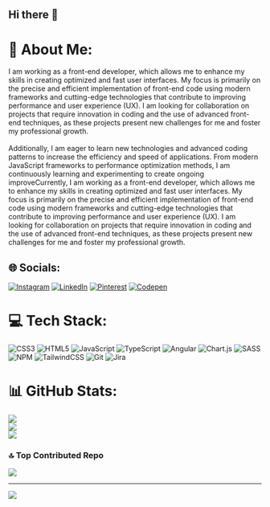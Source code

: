 ## Hi there 👋

# 💫 About Me:
I am working as a front-end developer, which allows me to enhance my skills in creating optimized and fast user interfaces. My focus is primarily on the precise and efficient implementation of front-end code using modern frameworks and cutting-edge technologies that contribute to improving performance and user experience (UX). I am looking for collaboration on projects that require innovation in coding and the use of advanced front-end techniques, as these projects present new challenges for me and foster my professional growth.<br><br>Additionally, I am eager to learn new technologies and advanced coding patterns to increase the efficiency and speed of applications. From modern JavaScript frameworks to performance optimization methods, I am continuously learning and experimenting to create ongoing improveCurrently, I am working as a front-end developer, which allows me to enhance my skills in creating optimized and fast user interfaces. My focus is primarily on the precise and efficient implementation of front-end code using modern frameworks and cutting-edge technologies that contribute to improving performance and user experience (UX). I am looking for collaboration on projects that require innovation in coding and the use of advanced front-end techniques, as these projects present new challenges for me and foster my professional growth.


## 🌐 Socials:
[![Instagram](https://img.shields.io/badge/Instagram-%23E4405F.svg?logo=Instagram&logoColor=white)](https://instagram.com/zahra_aa._) [![LinkedIn](https://img.shields.io/badge/LinkedIn-%230077B5.svg?logo=linkedin&logoColor=white)](https://linkedin.com/in/zahra-abdolalian) [![Pinterest](https://img.shields.io/badge/Pinterest-%23E60023.svg?logo=Pinterest&logoColor=white)](https://pinterest.com/ZahraAbdolalian) [![Codepen](https://img.shields.io/badge/Codepen-000000?style=for-the-badge&logo=codepen&logoColor=white)](https://codepen.io/@Zahra-Abdolalian) 

# 💻 Tech Stack:
![CSS3](https://img.shields.io/badge/css3-%231572B6.svg?style=flat&logo=css3&logoColor=white) ![HTML5](https://img.shields.io/badge/html5-%23E34F26.svg?style=flat&logo=html5&logoColor=white) ![JavaScript](https://img.shields.io/badge/javascript-%23323330.svg?style=flat&logo=javascript&logoColor=%23F7DF1E) ![TypeScript](https://img.shields.io/badge/typescript-%23007ACC.svg?style=flat&logo=typescript&logoColor=white) ![Angular](https://img.shields.io/badge/angular-%23DD0031.svg?style=flat&logo=angular&logoColor=white) ![Chart.js](https://img.shields.io/badge/chart.js-F5788D.svg?style=flat&logo=chart.js&logoColor=white) ![SASS](https://img.shields.io/badge/SASS-hotpink.svg?style=flat&logo=SASS&logoColor=white) ![NPM](https://img.shields.io/badge/NPM-%23CB3837.svg?style=flat&logo=npm&logoColor=white) ![TailwindCSS](https://img.shields.io/badge/tailwindcss-%2338B2AC.svg?style=flat&logo=tailwind-css&logoColor=white) ![Git](https://img.shields.io/badge/git-%23F05033.svg?style=flat&logo=git&logoColor=white) ![Jira](https://img.shields.io/badge/jira-%230A0FFF.svg?style=flat&logo=jira&logoColor=white)
# 📊 GitHub Stats:
![](https://github-readme-stats.vercel.app/api?username=ZahraAbdolalian&theme=dark&hide_border=false&include_all_commits=false&count_private=false)<br/>
![](https://github-readme-streak-stats.herokuapp.com/?user=ZahraAbdolalian&theme=dark&hide_border=false)<br/>
![](https://github-readme-stats.vercel.app/api/top-langs/?username=ZahraAbdolalian&theme=dark&hide_border=false&include_all_commits=false&count_private=false&layout=compact)

### 🔝 Top Contributed Repo
![](https://github-contributor-stats.vercel.app/api?username=ZahraAbdolalian&limit=5&theme=dark&combine_all_yearly_contributions=true)

---
[![](https://visitcount.itsvg.in/api?id=ZahraAbdolalian&icon=4&color=0)](https://visitcount.itsvg.in)

<!-- Proudly created with GPRM ( https://gprm.itsvg.in ) -->
